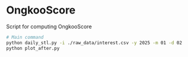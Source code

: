 # OngkooScore
Script for computing OngkooScore


```bash
# Main command
python daily_stl.py -i ./raw_data/interest.csv -y 2025 -m 01 -d 02
python plot_after.py 
```
